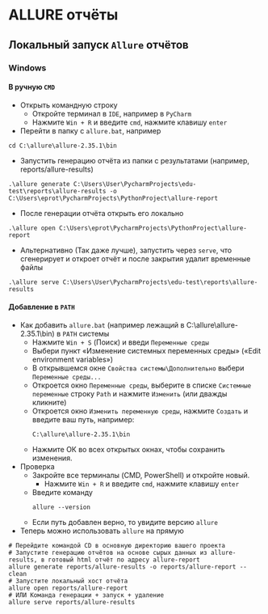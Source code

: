 # ALLURE отчёты

## Локальный запуск `Allure` отчётов
### Windows
#### В ручную `CMD`
* Открыть командную строку
  * Откройте терминал в `IDE`, например в `PyCharm`
  * Нажмите `Win + R` и введите `cmd`, нажмите клавишу `enter`
* Перейти в папку с `allure.bat`, например
```shell
cd C:\allure\allure-2.35.1\bin
```
* Запустить генерацию отчёта из папки с результатами (например, reports/allure-results)
```shell
.\allure generate C:\Users\User\PycharmProjects\edu-test\reports\allure-results -o C:\Users\eprot\PycharmProjects\PythonProject\allure-report
```
* После генерации отчёта открыть его локально
```shell
.\allure open C:\Users\eprot\PycharmProjects\PythonProject\allure-report
```
* Альтернативно (Так даже лучше), запустить через `serve`, что сгенерирует и откроет отчёт и после закрытия удалит временные файлы
```shell
.\allure serve C:\Users\User\PycharmProjects\edu-test\reports\allure-results
```
#### Добавление в `PATH`
* Как добавить `allure.bat` (например лежащий в C:\allure\allure-2.35.1\bin) в `PATH` системы
  * Нажмите `Win + S` (Поиск) и введи `Переменные среды`
  * Выбери пункт «Изменение системных переменных среды» («Edit environment variables»)
  * В открывшемся окне `Свойства системы\Дополнительно` выбери `Переменные среды...` 
  * Откроется окно `Переменные среды`, выберите в списке `Системные переменные` строку `Path` и нажмите `Изменить` (или дважды кликните)
  * Откроется окно `Изменить переменную среды`, нажмите `Создать` и введите ваш путь, например:
    ```shell
    C:\allure\allure-2.35.1\bin
    ```
  * Нажмите ОК во всех открытых окнах, чтобы сохранить изменения.
* Проверка
  * Закройте все терминалы (CMD, PowerShell) и откройте новый.
    * Нажмите `Win + R` и введите `cmd`, нажмите клавишу `enter`
  * Введите команду
    ```shell
    allure --version
    ```
  * Если путь добавлен верно, то увидите версию `allure`  
* Теперь можно использовать `allure` на прямую
```shell
# Перейдите командой CD в основную директорию вашего проекта
# Запустите генерацию отчётов на основе сырых данных из allure-results, в готовый html отчёт по адресу allure-report
allure generate reports/allure-results -o reports/allure-report --clean
# Запустите локальный хост отчёта
allure open reports/allure-report
# ИЛИ Команда генерации + запуск + удаление
allure serve reports/allure-results
```